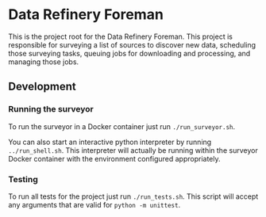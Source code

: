 # Data Refinery Foreman

This is the project root for the Data Refinery Foreman. This project is
responsible for surveying a list of sources to discover new data,
scheduling those surveying tasks, queuing jobs for downloading and processing,
and managing those jobs.

## Development

### Running the surveyor

To run the surveyor in a Docker container just run `./run_surveyor.sh`.

You can also start an interactive python interpreter by running `../run_shell.sh`.
This interpreter will actually be running within the surveyor Docker container
with the environment configured appropriately.

### Testing

To run all tests for the project just run `./run_tests.sh`. This script will
accept any arguments that are valid for `python -m unittest`.
